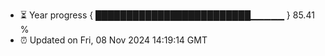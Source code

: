 - ⏳ Year progress { █████████████████████████▁▁▁▁▁ } 85.41 %
- ⏰ Updated on Fri, 08 Nov 2024 14:19:14 GMT

